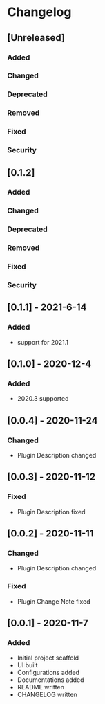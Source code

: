 # Changelog

## [Unreleased]
### Added

### Changed

### Deprecated

### Removed

### Fixed

### Security
## [0.1.2]

### Added

### Changed

### Deprecated

### Removed

### Fixed

### Security

## [0.1.1] - 2021-6-14

### Added

- support for 2021.1

## [0.1.0] - 2020-12-4

### Added

- 2020.3 supported

## [0.0.4] - 2020-11-24

### Changed

- Plugin Description changed

## [0.0.3] - 2020-11-12

### Fixed

- Plugin Description fixed

## [0.0.2] - 2020-11-11

### Changed

- Plugin Description changed

### Fixed

- Plugin Change Note fixed

## [0.0.1] - 2020-11-7

### Added

- Initial project scaffold
- UI built
- Configurations added
- Documentations added
- README written
- CHANGELOG written

